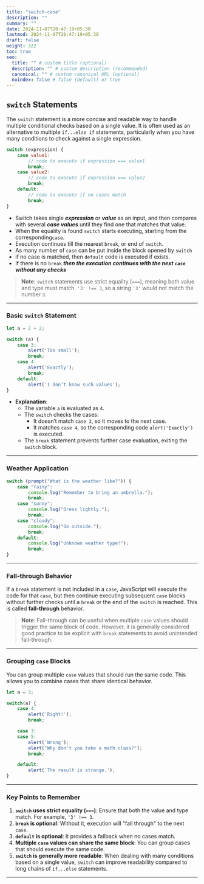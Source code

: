 ```yaml
---
title: "switch-case"
description: ""
summary: ""
date: 2024-11-07T20:47:19+05:30
lastmod: 2024-11-07T20:47:19+05:30
draft: false
weight: 322
toc: true
seo:
  title: "" # custom title (optional)
  description: "" # custom description (recommended)
  canonical: "" # custom canonical URL (optional)
  noindex: false # false (default) or true
---
```



## **`switch` Statements**

The `switch` statement is a more concise and readable way to handle multiple conditional checks based on a single value. It is often used as an alternative to multiple `if...else if` statements, particularly when you have many conditions to check against a single expression.

```js
switch (expression) {
    case value1:
        // code to execute if expression === value1
        break;
    case value2:
        // code to execute if expression === value2
        break;
    default:
        // code to execute if no cases match
        break;
}
```

* Switch takes single ***expression*** or ***value*** as an input, and then compares with several ***case values*** until they find one that matches that value.
* When the equality is found `switch` starts executing, starting from the corresponding`case`.
* Execution continues till the nearest `break`, or end of `switch`.
* As many number of `case` can be put inside the block opened by `switch`
* if no case is matched, then `default` code is executed if exists.
* If there is no `break` ***then the execution continues with the next `case` without any checks***

> **Note**: `switch` statements use strict equality (`===`), meaning both value and type must match. `'3' !== 3`, so a string `'3'` would not match the number `3`.

---

### **Basic `switch` Statement**

```js
let a = 2 + 2;

switch (a) {
    case 3:
        alert('Too small');
        break;
    case 4:
        alert('Exactly');
        break;
    default:
        alert('I don’t know such values');
}
```
- **Explanation**: 
    - The variable `a` is evaluated as `4`.
    - The `switch` checks the cases:
      - It doesn’t match `case 3`, so it moves to the next case.
      - It matches `case 4`, so the corresponding code `alert('Exactly')` is executed.
    - The `break` statement prevents further case evaluation, exiting the `switch` block.

---

### **Weather Application**

```js
switch (prompt("What is the weather like?")) {
    case "rainy":
        console.log("Remember to bring an umbrella.");
        break;
    case "sunny":
        console.log("Dress lightly.");
        break;
    case "cloudy":
        console.log("Go outside.");
        break;
    default:
        console.log("Unknown weather type!");
        break;
}
```

---

### **Fall-through Behavior**

If a `break` statement is not included in a `case`, JavaScript will execute the code for that `case`, but then continue executing subsequent `case` blocks without further checks until a `break` or the end of the `switch` is reached. This is called **fall-through** behavior.

> **Note**: Fall-through can be useful when multiple `case` values should trigger the same block of code. However, it is generally considered good practice to be explicit with `break` statements to avoid unintended fall-through.

---

### **Grouping `case` Blocks**

You can group multiple `case` values that should run the same code. This allows you to combine cases that share identical behavior.

```js
let a = 3;

switch(a) {
    case 4:
        alert('Right!');
        break;

    case 3:
    case 5:
        alert('Wrong');
        alert("Why don't you take a math class?");
        break;

    default:
        alert('The result is strange.');
}
```

---

### **Key Points to Remember**

1. **`switch` uses strict equality (`===`)**: Ensure that both the value and type match. For example, `'3' !== 3`.
2. **`break` is optional**: Without it, execution will "fall through" to the next `case`.
3. **`default` is optional**: It provides a fallback when no cases match.
4. **Multiple `case` values can share the same block**: You can group cases that should execute the same code.
5. **`switch` is generally more readable**: When dealing with many conditions based on a single value, `switch` can improve readability compared to long chains of `if...else` statements.

---
